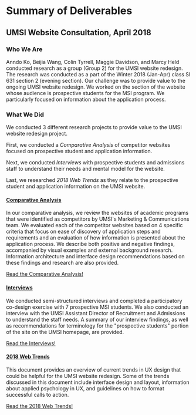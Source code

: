 Summary of Deliverables
====================================================
## UMSI Website Consultation, April 2018

### Who We Are
Anndo Ko, Beijia Wang, Colin Tyrrell, Maggie Davidson, and Marcy Held conducted research as a group (Group 2) for the UMSI website redesign. The research was conducted as a part of the Winter 2018 (Jan-Apr) class SI 631 section 2 (evening section). Our challenge was to provide value to the ongoing UMSI website redesign. We worked on the section of the website whose audience is prospective students for the MSI program. We particularly focused on information about the application process.

### What We Did
We conducted 3 different research projects to provide value to the UMSI website redesign project.

First, we conducted a _Comparative Analysis_ of competitor websites focused on prospective student and application information.

Next, we conducted _Interviews_ with prospective students and admissions staff to understand their needs and mental model for the website.

Last, we researched _2018 Web Trends_ as they relate to the prospective student and application information on the UMSI website.

#### [Comparative Analysis](http://borromean.pages.umsi.io/t22/comparative-analysis.html)
In our comparative analysis, we review the websites of academic programs that were identified as competitors by UMSI's Marketing & Communications team. We evaluated each of the competitor websites based on 4 specific criteria that focus on ease of discovery of application steps and requirements and an evaluation of how information is presented about the application process. We describe both positive and negative findings, accompanied by visual examples and external background research. Information architecture and interface design recommendations based on these findings and research are also provided.

[Read the Comparative Analysis!](http://borromean.pages.umsi.io/t22/comparative-analysis.html)

#### [Interviews](http://borromean.pages.umsi.io/t22/interview-findings.html)
We conducted semi-structured interviews and completed a participatory co-design exercise with 7 prospective MSI students. We also conducted an interview with the UMSI Assistant Director of Recruitment and Admissions to understand the staff needs. A summary of our interview findings, as well as recommendations for terminology for the "prospective students" portion of the site on the UMSI homepage, are provided.

[Read the Interviews!](http://borromean.pages.umsi.io/t22/interview-findings.html)

#### [2018 Web Trends](http://borromean.pages.umsi.io/t22/2018-trends.html)
This document provides an overview of current trends in UX design that could be helpful for the UMSI website redesign. Some of the trends discussed in this document include interface design and layout, information about applied psychology in UX, and guidelines on how to format successful calls to action.

[Read the 2018 Web Trends!](http://borromean.pages.umsi.io/t22/2018-trends.html)
